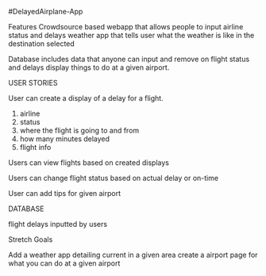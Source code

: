#DelayedAirplane-App

Features
Crowdsource based webapp that allows people to input airline status and delays
weather app that tells user what the weather is like in the destination selected

Database includes data that anyone can input and remove on flight status and delays
display things to do at a given airport.

USER STORIES
<!-- ///////////////////////////////////////////////////////////////////////////////////////////////////// -->
User can create a display of a delay for a flight.
  1. airline
  2. status
  3. where the flight is going to and from
  4. how many minutes delayed
  5. flight info

Users can view flights based on created displays

Users can change flight status based on actual delay or on-time

User can add tips for given airport

DATABASE
<!-- ///////////////////////////////////////////////////////////////////////////////////////////////////// -->
flight delays inputted by users


Stretch Goals
<!-- ///////////////////////////////////////////////////////////////////////////////////////////////////// -->
Add a weather app detailing current in a given area
create a airport page for what you can do at a given airport
